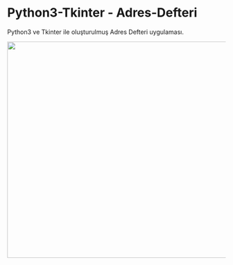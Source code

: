 # Python3-Tkinter - Adres-Defteri
Python3 ve Tkinter ile oluşturulmuş Adres Defteri uygulaması.

<img align="left" width="600" height="500" src="http://www.imgim.com/8499incii7318890.png">

